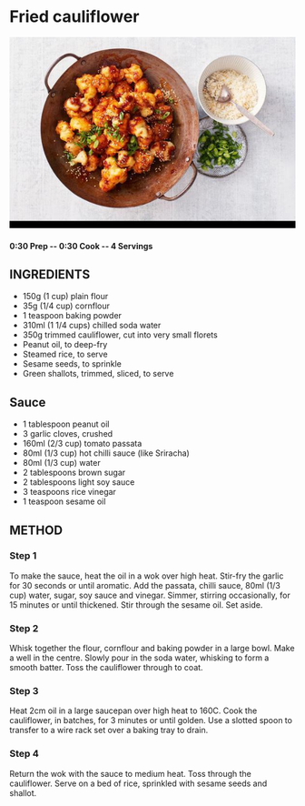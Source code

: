 # Fried cauliflower
![](https://raw.githubusercontent.com/fuzzwah/recipes/master/pics/Fried_cauliflower.jpg)
#### 0:30 Prep -- 0:30 Cook -- 4 Servings
## INGREDIENTS
* 150g (1 cup) plain flour
* 35g (1/4 cup) cornflour
* 1 teaspoon baking powder
* 310ml (1 1/4 cups) chilled soda water
* 350g trimmed cauliflower, cut into very small florets
* Peanut oil, to deep-fry
* Steamed rice, to serve
* Sesame seeds, to sprinkle
* Green shallots, trimmed, sliced, to serve
## Sauce
* 1 tablespoon peanut oil
* 3 garlic cloves, crushed
* 160ml (2/3 cup) tomato passata
* 80ml (1/3 cup) hot chilli sauce (like Sriracha)
* 80ml (1/3 cup) water
* 2 tablespoons brown sugar
* 2 tablespoons light soy sauce
* 3 teaspoons rice vinegar
* 1 teaspoon sesame oil
## METHOD
### Step 1
To make the sauce, heat the oil in a wok over high heat. Stir-fry the garlic for 30 seconds or until aromatic. Add the passata, chilli sauce, 80ml (1/3 cup) water, sugar, soy sauce and vinegar. Simmer, stirring occasionally, for 15 minutes or until thickened. Stir through the sesame oil. Set aside.
### Step 2
Whisk together the flour, cornflour and baking powder in a large bowl. Make a well in the centre. Slowly pour in the soda water, whisking to form a smooth batter. Toss the cauliflower through to coat.
### Step 3
Heat 2cm oil in a large saucepan over high heat to 160C. Cook the cauliflower, in batches, for 3 minutes or until golden. Use a slotted spoon to transfer to a wire rack set over a baking tray to drain.
### Step 4
Return the wok with the sauce to medium heat. Toss through the cauliflower. Serve on a bed of rice, sprinkled with sesame seeds and shallot.
